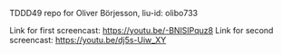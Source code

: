 TDDD49 repo for Oliver Börjesson, liu-id: olibo733

Link for first screencast: https://youtu.be/-BNlSIPquz8 
Link for second screencast: https://youtu.be/dj5s-Uiw_XY
